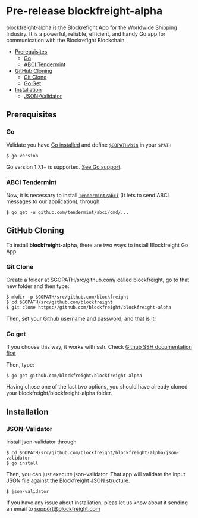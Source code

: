 # Pre-release blockfreight-alpha

blockfreight-alpha is the Blockrefight App for the Worldwide Shipping Industry. It is a powerful, reliable, efficient, and handy Go app for communication with the Blockrefight Blockchain.

- [Prerequisites](#prerequsites)
    - [Go](#Go)
    - [ABCI Tendermint](#ABCI-Tendermint)
- [GitHub Cloning](#GitHub-Cloning)
    - [Git Clone](#Git-Clone)
    - [Go Get](#Go-Get)
- [Installation](#Installation)
    - [JSON-Validator](#JSON-Validator)

## Prerequisites

### Go

Validate you have [Go installed](https://golang.org/doc/install) and define [`$GOPATH/bin`](https://github.com/tendermint/tendermint/wiki/Setting-GOPATH) in your `$PATH`

```
$ go version
```
Go version 1.7.1+ is supported. [See Go support](http://golang.org/doc/install.html).

### ABCI Tendermint
Now, it is necessary to install [`Tendermint/abci`](https://tendermint.com/intro/getting-started/first-abci) (It lets to send ABCI messages to our application), through:
```
$ go get -u github.com/tendermint/abci/cmd/...
```

## GitHub Cloning
To install **blockfreight-alpha**, there are two ways to install Blockfreight Go App.

### Git Clone

Create a folder at $GOPATH/src/github.com/ called blockfreight, go to that new folder and then type:
```
$ mkdir -p $GOPATH/src/github.com/blockfreight
$ cd $GOPATH/src/github.com/blockfreight
$ git clone https://github.com/blockfreight/blockfreight-alpha
```
Then, set your Github username and password, and that is it!

### Go get
If you choose this way, it works with ssh. Check [Github SSH documentation first](https://help.github.com/articles/connecting-to-github-with-ssh/)

Then, type:
```
$ go get github.com/blockfreight/blockfreight-alpha
```

Having chose one of the last two options, you should have already cloned your blockfreight/blockfreight-alpha folder.

## Installation

### JSON-Validator
Install json-validator through
```
$ cd $GOPATH/src/github.com/blockfreight/blockfreight-alpha/json-validator
$ go install
```

Then, you can just execute json-validator. That app will validate the input JSON file against the Blockfreight JSON structure.
```
$ json-validator
```

If you have any issue about installation, pleas let us know about it sending an email to [support@blockfreight.com](mailto:support@blockfreight.com)